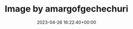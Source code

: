 ---
archive_date: 2024-10-21
code: CrgYNgGy6GE
date: 2023-04-26 16:22:40+00:00
id: '3089575825319371140'
layout: post
media:
- id: '3089575825319371140'
  type: image
  url: media/CrgYNgGy6GE/3089575825319371140.jpg
permalink: /p/CrgYNgGy6GE/
thumbnail: media/CrgYNgGy6GE/3089575825319371140.jpg
title: Image by amargofgechechuri
---